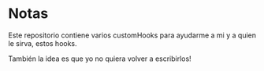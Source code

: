 # Notas

Este repositorio contiene varios customHooks para ayudarme  a mi y a quien le sirva, estos hooks.

También la idea es que yo no quiera volver a escribirlos!